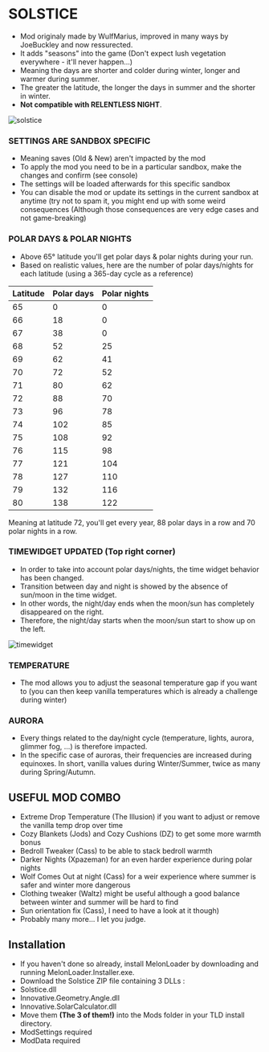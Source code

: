# SOLSTICE
* Mod originaly made by WulfMarius, improved in many ways by JoeBuckley and now ressurected.
* It adds "seasons" into the game (Don't expect lush vegetation everywhere - it'll never happen...)
* Meaning the days are shorter and colder during winter, longer and warmer during summer.
* The greater the latitude, the longer the days in summer and the shorter in winter.
* **Not compatible with RELENTLESS NIGHT**.

![solstice](https://github.com/RomainDeschampsFR/Solstice/assets/38351288/39e3e8ef-99d8-4c9c-940e-a9344c260c53)
### SETTINGS ARE SANDBOX SPECIFIC
* Meaning saves (Old & New) aren't impacted by the mod
* To apply the mod you need to be in a particular sandbox, make the changes and confirm (see console)
* The settings will be loaded afterwards for this specific sandbox
* You can disable the mod or update its settings in the current sandbox at anytime (try not to spam it, you might end up with some weird consequences (Although those consequences are very edge cases and not game-breaking)

### POLAR DAYS & POLAR NIGHTS
* Above 65° latitude you'll get polar days & polar nights during your run.
* Based on realistic values, here are the number of polar days/nights for each latitude (using a 365-day cycle as a reference)

Latitude	|	Polar days	|	Polar nights
-------	|	-------	|	-------
65	|	0	|	0
66	|	18	|	0
67	|	38	|	0
68	|	52	|	25
69	|	62	|	41
70	|	72	|	52
71	|	80	|	62
72	|	88	|	70
73	|	96	|	78
74	|	102	|	85
75	|	108	|	92
76	|	115	|	98
77	|	121	|	104
78	|	127	|	110
79	|	132	|	116
80	|	138	|	122


Meaning at latitude 72, you'll get every year, 88 polar days in a row and 70 polar nights in a row.

### TIMEWIDGET UPDATED (Top right corner)
* In order to take into account polar days/nights, the time widget behavior has been changed.
* Transition between day and night is showed by the absence of sun/moon in the time widget.
* In other words, the night/day ends when the moon/sun has completely disappeared on the right.
* Therefore, the night/day starts when the moon/sun start to show up on the left.
  
![timewidget](https://github.com/RomainDeschampsFR/Solstice/assets/38351288/009c50a1-0ee8-4825-8044-69e244da8897)

### TEMPERATURE
* The mod allows you to adjust the seasonal temperature gap if you want to (you can then keep vanilla temperatures which is already a challenge during winter)

### AURORA
* Every things related to the day/night cycle (temperature, lights, aurora, glimmer fog, ...) is therefore impacted.
* In the specific case of auroras, their frequencies are increased during equinoxes. In short, vanilla values during Winter/Summer, twice as many during Spring/Autumn.

## USEFUL MOD COMBO

* Extreme Drop Temperature (The Illusion) if you want to adjust or remove the vanilla temp drop over time
* Cozy Blankets (Jods) and Cozy Cushions (DZ) to get some more warmth bonus
* Bedroll Tweaker (Cass) to be able to stack bedroll warmth
* Darker Nights (Xpazeman) for an even harder experience during polar nights
* Wolf Comes Out at night (Cass) for a weir experience where summer is safer and winter more dangerous
* Clothing tweaker (Waltz) might be useful although a good balance between winter and summer will be hard to find
* Sun orientation fix (Cass), I need to have a look at it though)
* Probably many more... I let you judge.

## Installation

* If you haven't done so already, install MelonLoader by downloading and running MelonLoader.Installer.exe.
* Download the Solstice ZIP file containing 3 DLLs : 
* Solstice.dll
* Innovative.Geometry.Angle.dll
* Innovative.SolarCalculator.dll
* Move them **(The 3 of them!)** into the Mods folder in your TLD install directory.
* ModSettings required
* ModData required
